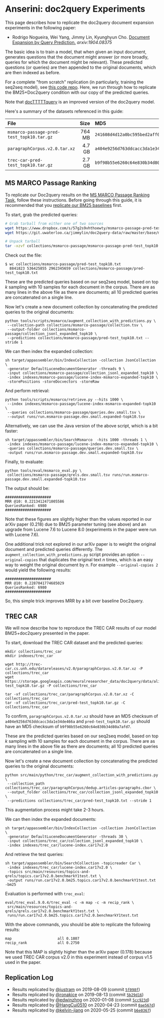 # Anserini: doc2query Experiments

This page describes how to replicate the doc2query document expansion experiments in the following paper:

+ Rodrigo Nogueira, Wei Yang, Jimmy Lin, Kyunghyun Cho. [Document Expansion by Query Prediction.](https://arxiv.org/abs/1904.08375) _arxiv:1904.08375_

The basic idea is to train a model, that when given an input document, generates questions that the document might answer (or more broadly, queries for which the document might be relevant).
These predicted questions (or queries) are then appended to the original documents, which are then indexed as before.

For a complete "from scratch" replication (in particularly, training the seq2seq model), see [this code repo](https://github.com/nyu-dl/dl4ir-doc2query).
Here, we run through how to replicate the BM25+Doc2query condition with our copy of the predicted queries.

Note that [docTTTTTquery](experiments-docTTTTTquery.md) is an improved version of the doc2query model.

Here's a summary of the datasets referenced in this guide:

File | Size | MD5 | Download
:----|-----:|:----|:-----
`msmarco-passage-pred-test_topk10.tar.gz` | 764 MB | `241608d4d12a0bc595bed2aff0f56ea3` | [[Dropbox](https://www.dropbox.com/s/57g2s9vhthoewty/msmarco-passage-pred-test_topk10.tar.gz?dl=1)] [[GitLab](https://git.uwaterloo.ca/jimmylin/doc2query-data/raw/master/base/msmarco-passage-pred-test_topk10.tar.gz)]
`paragraphCorpus.v2.0.tar.xz` | 4.7 GB | `a404e9256d763ddcacc3da1e34de466a` | [[Dropbox](https://git.uwaterloo.ca/jimmylin/doc2query-data/raw/master/)] [[GitLab](https://git.uwaterloo.ca/jimmylin/doc2query-data/raw/master/)]
`trec-car-pred-test_topk10.tar.gz` | 2.7 GB | `b9f98b55e6260c64e830b34d80a7afd7` | [[Dropbox](https://git.uwaterloo.ca/jimmylin/doc2query-data/raw/master/)] [[GitLab](https://git.uwaterloo.ca/jimmylin/doc2query-data/raw/master/)]


## MS MARCO Passage Ranking

To replicate our Doc2query results on the [MS MARCO Passage Ranking Task](https://github.com/microsoft/MSMARCO-Passage-Ranking), follow these instructions.
Before going through this guide, it is recommended that you [replicate our BM25 baselines](experiments-msmarco-passage.md) first.

To start, grab the predicted queries:

```bash
# Grab tarball from either one of two sources
wget https://www.dropbox.com/s/57g2s9vhthoewty/msmarco-passage-pred-test_topk10.tar.gz -P collections/msmarco-passage
wget https://git.uwaterloo.ca/jimmylin/doc2query-data/raw/master/base/msmarco-passage-pred-test_topk10.tar.gz -P collections/msmarco-passage

# Unpack tarball
tar -xzvf collections/msmarco-passage/msmarco-passage-pred-test_topk10.tar.gz -C collections/msmarco-passage
```

Check out the file:

```
$ wc collections/msmarco-passage/pred-test_topk10.txt
  8841823 536425855 2962345659 collections/msmarco-passage/pred-test_topk10.txt
```

These are the predicted queries based on our seq2seq model, based on top _k_ sampling with 10 samples for each document in the corpus.
There are as many lines in the above file as there are documents; all 10 predicted queries are concatenated on a single line.

Now let's create a new document collection by concatenating the predicted queries to the original documents:

```
python tools/scripts/msmarco/augment_collection_with_predictions.py \
 --collection-path collections/msmarco-passage/collection.tsv \
 --output-folder collections/msmarco-passage/collection_jsonl_expanded_topk10 \
 --predictions collections/msmarco-passage/pred-test_topk10.txt --stride 1
```

We can then index the expanded collection:

```
sh target/appassembler/bin/IndexCollection -collection JsonCollection \
 -generator DefaultLuceneDocumentGenerator -threads 9 \
 -input collections/msmarco-passage/collection_jsonl_expanded_topk10 \
 -index indexes/msmarco-passage/lucene-index-msmarco-expanded-topk10 \
 -storePositions -storeDocvectors -storeRaw
```

And perform retrieval:

```
python tools/scripts/msmarco/retrieve.py --hits 1000 \
 --index indexes/msmarco-passage/lucene-index-msmarco-expanded-topk10 \
 --queries collections/msmarco-passage/queries.dev.small.tsv \
 --output runs/run.msmarco-passage.dev.small.expanded-topk10.tsv
```

Alternatively, we can use the Java version of the above script, which is a bit faster:

```
sh target/appassembler/bin/SearchMsmarco  -hits 1000 -threads 1 \
 -index indexes/msmarco-passage/lucene-index-msmarco-expanded-topk10 \
 -queries collections/msmarco-passage/queries.dev.small.tsv \
 -output runs/run.msmarco-passage.dev.small.expanded-topk10.tsv
```

Finally, to evaluate:

```
python tools/eval/msmarco_eval.py \
 collections/msmarco-passage/qrels.dev.small.tsv runs/run.msmarco-passage.dev.small.expanded-topk10.tsv
```

The output should be:

```
#####################
MRR @10: 0.2213412471005586
QueriesRanked: 6980
#####################
```

Note that these figures are slightly higher than the values reported in our arXiv paper (0.218) due to BM25 parameter tuning (see above) and an upgrade from Lucene 7.6 to Lucene 8.0 (experiments in the paper were run with Lucene 7.6).

One additional trick not explored in our arXiv paper is to weight the original document and predicted queries differently.
The `augment_collection_with_predictions.py` script provides an option `--original-copies` that duplicates the original text _n_ times, which is an easy way to weight the original document by _n_.
For example `--original-copies 2` would yield the following results:

```
#####################
MRR @10: 0.2287041774685029
QueriesRanked: 6980
#####################
```

So, this simple trick improves MRR by a bit over baseline Doc2query.

## TREC CAR

We will now describe how to reproduce the TREC CAR results of our model BM25+doc2query presented in the paper.

To start, download the TREC CAR dataset and the predicted queries:
```
mkdir collections/trec_car
mkdir indexes/trec_car

wget http://trec-car.cs.unh.edu/datareleases/v2.0/paragraphCorpus.v2.0.tar.xz -P collections/trec_car
wget https://storage.googleapis.com/neuralresearcher_data/doc2query/data/aligned5/pred-test_topk10.tar.gz -P collections/trec_car

tar -xf collections/trec_car/paragraphCorpus.v2.0.tar.xz -C collections/trec_car
tar -xf collections/trec_car/pred-test_topk10.tar.gz -C collections/trec_car
```

To confirm, `paragraphCorpus.v2.0.tar.xz` should have an MD5 checksum of `a404e9256d763ddcacc3da1e34de466a` and
 `pred-test_topk10.tar.gz` should have an MD5 checksum of `b9f98b55e6260c64e830b34d80a7afd7`.

These are the predicted queries based on our seq2seq model, based on top _k_ sampling with 10 samples for each document in the corpus.
There are as many lines in the above file as there are documents; all 10 predicted queries are concatenated on a single line.

Now let's create a new document collection by concatenating the predicted queries to the original documents:

```
python src/main/python/trec_car/augment_collection_with_predictions.py \
 --collection_path collections/trec_car/paragraphCorpus/dedup.articles-paragraphs.cbor \
 --output_folder collections/trec_car/collection_jsonl_expanded_topk10 \
 --predictions collections/trec_car/pred-test_topk10.txt --stride 1
```

This augmentation process might take 2-3 hours.

We can then index the expanded documents:

```
sh target/appassembler/bin/IndexCollection -collection JsonCollection \
 -generator DefaultLuceneDocumentGenerator -threads 30 \
 -input collections/trec_car/collection_jsonl_expanded_topk10 \
 -index indexes/trec_car/lucene-index.car17v2.0
```

And retrieve the test queries:

```
sh target/appassembler/bin/SearchCollection -topicreader Car \
 -index indexes/trec_car/lucene-index.car17v2.0 \
 -topics src/main/resources/topics-and-qrels/topics.car17v2.0.benchmarkY1test.txt \
 -output runs/run.car17v2.0.bm25.topics.car17v2.0.benchmarkY1test.txt -bm25
```

Evaluation is performed with `trec_eval`:
```
eval/trec_eval.9.0.4/trec_eval -c -m map -c -m recip_rank \
 src/main/resources/topics-and-qrels/qrels.car17v2.0.benchmarkY1test.txt \
 runs/run.car17v2.0.bm25.topics.car17v2.0.benchmarkY1test.txt
```

With the above commands, you should be able to replicate the following results:
```
map                   	all	0.1807
recip_rank            	all	0.2750
```

Note that this MAP is slightly higher than the arXiv paper (0.178) because we used
TREC CAR corpus v2.0 in this experiment instead of corpus v1.5 used in the paper.

## Replication Log

+ Results replicated by [@justram](https://github.com/justram) on 2019-08-09 (commit [`5f098f`](https://github.com/justram/Anserini/commit/5f098f23527611bca1224149bc2d155adce1e48))
+ Results replicated by [@ronakice](https://github.com/ronakice) on 2019-08-13 (commit [`5b29d16`](https://github.com/castorini/anserini/commit/5b29d1654abc5e8a014c2230da990ab2f91fb340))
+ Results replicated by [@edwinzhng](https://github.com/edwinzhng) on 2020-01-08 (commit [`5cc923d`](https://github.com/castorini/anserini/commit/5cc923d5c02777d8b25df32ff2e2a59be5badfdd))
+ Results replicated by [@HangCui0510](https://github.com/HangCui0510) on 2020-04-23 (commit [`0ae567d`](https://github.com/castorini/anserini/commit/0ae567df5c8a70ac211efd958c9ca1ff609ff782))
+ Results replicated by [@kelvin-jiang](https://github.com/kelvin-jiang) on 2020-05-25 (commit [`b6e0367`](https://github.com/castorini/anserini/commit/b6e0367ef4e2b4fce9d81c8397ef1188e35971e7))
